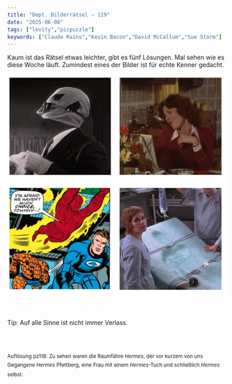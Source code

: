 ```yaml
---
title: "Dept. Bilderrätsel – 119"
date: "2025-06-08"
tags: ["levity","picpuzzle"]
keywords: ["Claude Rains","Kevin Bacon","David McCallum","Sue Storm"]
---
```

Kaum ist das Rätsel etwas leichter, gibt es fünf Lösungen. Mal sehen wie es diese Woche läuft. Zumindest eines der Bilder ist für echte Kenner gedacht.
 <br/>

<img  src="/assets/img/picpuzzle/picpuzzle119.webp" alt="Bilderrätsel119">

<br/>
<br/>
<br/>

Tip: Auf alle Sinne ist nicht immer Verlass.

<br/>
<br/>

<sup>Auflösung pz118: Zu sehen waren die Raumfähre <i>Hermes</i>, der vor kurzem von uns Gegangene <i>Hermes</i> Pfettberg, eine Frau mit einem <i>Hermes</i>-Tuch und schließlich <i>Hermes</i> selbst.
<sup>
